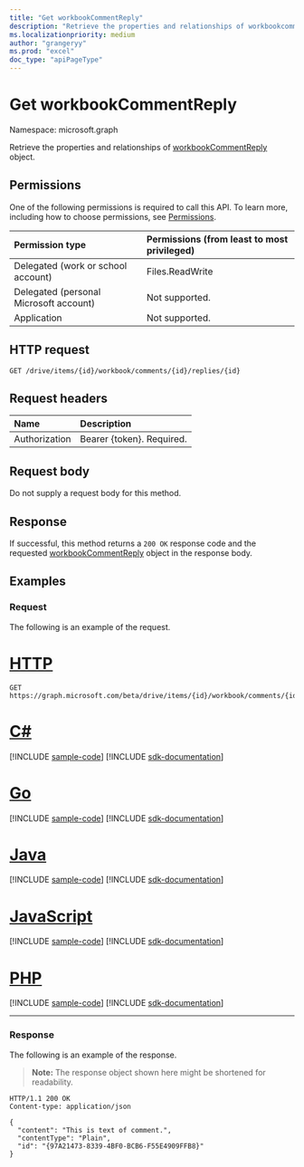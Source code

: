 ```yaml
---
title: "Get workbookCommentReply"
description: "Retrieve the properties and relationships of workbookcommentreply object."
ms.localizationpriority: medium
author: "grangeryy"
ms.prod: "excel"
doc_type: "apiPageType"
---
```


# Get workbookCommentReply

Namespace: microsoft.graph

Retrieve the properties and relationships of [workbookCommentReply](../resources/workbookcommentreply.md) object.

## Permissions

One of the following permissions is required to call this API. To learn more, including how to choose permissions, see [Permissions](/graph/permissions-reference).

| Permission type                        | Permissions (from least to most privileged) |
|:---------------------------------------|:--------------------------------------------|
| Delegated (work or school account)     | Files.ReadWrite |
| Delegated (personal Microsoft account) | Not supported. |
| Application                            | Not supported. |

## HTTP request

<!-- { "blockType": "ignored" } -->

```http
GET /drive/items/{id}/workbook/comments/{id}/replies/{id}
```

## Request headers

| Name      |Description|
|:----------|:----------|
| Authorization | Bearer {token}. Required. |

## Request body

Do not supply a request body for this method.

## Response

If successful, this method returns a `200 OK` response code and the requested [workbookCommentReply](../resources/workbookcommentreply.md) object in the response body.

## Examples

### Request

The following is an example of the request.

# [HTTP](#tab/http)
<!-- {
  "blockType": "request",
  "name": "get_workbookcommentreply"
}-->

```msgraph-interactive
GET https://graph.microsoft.com/beta/drive/items/{id}/workbook/comments/{id}/replies/{id}
```

# [C#](#tab/csharp)
[!INCLUDE [sample-code](../includes/snippets/csharp/get-workbookcommentreply-csharp-snippets.md)]
[!INCLUDE [sdk-documentation](../includes/snippets/snippets-sdk-documentation-link.md)]

# [Go](#tab/go)
[!INCLUDE [sample-code](../includes/snippets/go/get-workbookcommentreply-go-snippets.md)]
[!INCLUDE [sdk-documentation](../includes/snippets/snippets-sdk-documentation-link.md)]

# [Java](#tab/java)
[!INCLUDE [sample-code](../includes/snippets/java/get-workbookcommentreply-java-snippets.md)]
[!INCLUDE [sdk-documentation](../includes/snippets/snippets-sdk-documentation-link.md)]

# [JavaScript](#tab/javascript)
[!INCLUDE [sample-code](../includes/snippets/javascript/get-workbookcommentreply-javascript-snippets.md)]
[!INCLUDE [sdk-documentation](../includes/snippets/snippets-sdk-documentation-link.md)]

# [PHP](#tab/php)
[!INCLUDE [sample-code](../includes/snippets/php/get-workbookcommentreply-php-snippets.md)]
[!INCLUDE [sdk-documentation](../includes/snippets/snippets-sdk-documentation-link.md)]

---

### Response

The following is an example of the response.

> **Note:** The response object shown here might be shortened for readability.

<!-- {
  "blockType": "response",
  "truncated": true,
  "@odata.type": "microsoft.graph.workbookCommentReply"
} -->

```http
HTTP/1.1 200 OK
Content-type: application/json

{
  "content": "This is text of comment.",
  "contentType": "Plain",
  "id": "{97A21473-8339-4BF0-BCB6-F55E4909FFB8}"
}
```

<!-- uuid: 16cd6b66-4b1a-43a1-adaf-3a886856ed98
2019-02-04 14:57:30 UTC -->
<!-- {
  "type": "#page.annotation",
  "description": "Get workbookCommentReply",
  "keywords": "",
  "section": "documentation",
  "tocPath": ""
}-->


